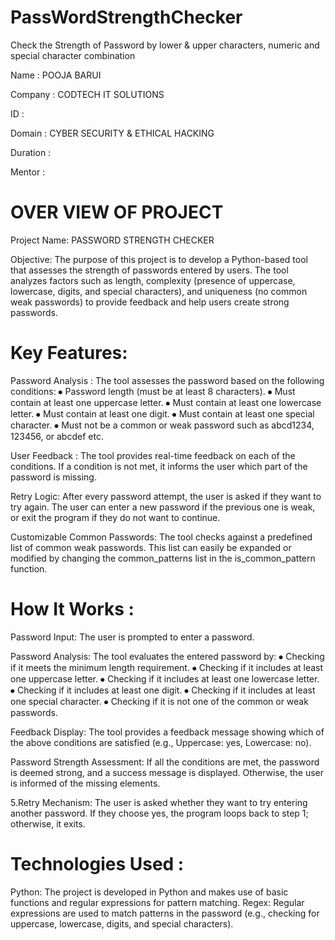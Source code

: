 # PassWordStrengthChecker
Check the Strength of Password by lower &amp; upper characters, numeric and special character combination


Name : POOJA BARUI

Company : CODTECH IT SOLUTIONS

ID : 

Domain : CYBER SECURITY & ETHICAL HACKING

Duration : 

Mentor : 

# OVER VIEW OF PROJECT

Project Name: PASSWORD STRENGTH CHECKER

Objective: The purpose of this project is to develop a Python-based tool that assesses the strength of passwords entered by users. The tool analyzes factors such as length, complexity (presence of uppercase, lowercase, digits, and special characters), and uniqueness (no common weak passwords) to provide feedback and help users create strong passwords.

# Key Features:

Password Analysis : The tool assesses the password based on the following conditions: ⦁ Password length (must be at least 8 characters). ⦁ Must contain at least one uppercase letter. ⦁ Must contain at least one lowercase letter. ⦁ Must contain at least one digit. ⦁ Must contain at least one special character. ⦁ Must not be a common or weak password such as abcd1234, 123456, or abcdef etc.

User Feedback : The tool provides real-time feedback on each of the conditions. If a condition is not met, it informs the user which part of the password is missing.

Retry Logic: After every password attempt, the user is asked if they want to try again. The user can enter a new password if the previous one is weak, or exit the program if they do not want to continue.

Customizable Common Passwords: The tool checks against a predefined list of common weak passwords. This list can easily be expanded or modified by changing the common_patterns list in the is_common_pattern function.

# How It Works :

Password Input: The user is prompted to enter a password.

Password Analysis: The tool evaluates the entered password by: ⦁ Checking if it meets the minimum length requirement. ⦁ Checking if it includes at least one uppercase letter. ⦁ Checking if it includes at least one lowercase letter. ⦁ Checking if it includes at least one digit. ⦁ Checking if it includes at least one special character. ⦁ Checking if it is not one of the common or weak passwords.

Feedback Display: The tool provides a feedback message showing which of the above conditions are satisfied (e.g., Uppercase: yes, Lowercase: no).

Password Strength Assessment: If all the conditions are met, the password is deemed strong, and a success message is displayed. Otherwise, the user is informed of the missing elements.

5.Retry Mechanism: The user is asked whether they want to try entering another password. If they choose yes, the program loops back to step 1; otherwise, it exits.

# Technologies Used :

Python: The project is developed in Python and makes use of basic functions and regular expressions for pattern matching. Regex: Regular expressions are used to match patterns in the password (e.g., checking for uppercase, lowercase, digits, and special characters).
